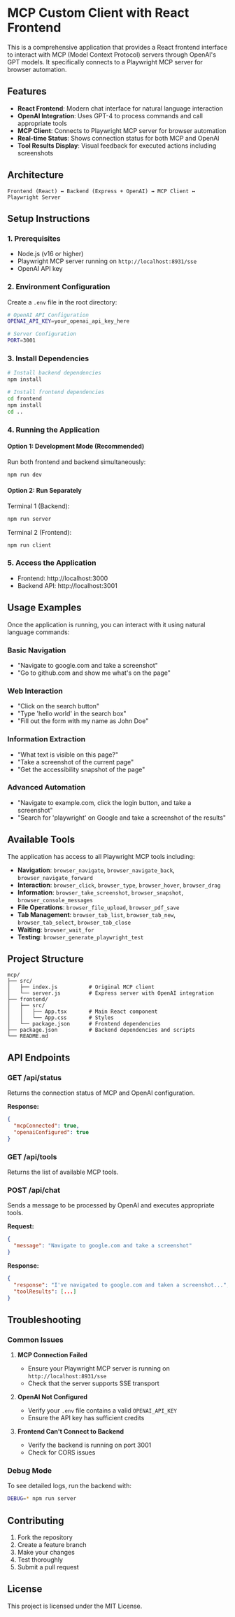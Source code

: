 # MCP Custom Client with React Frontend

This is a comprehensive application that provides a React frontend interface to interact with MCP (Model Context Protocol) servers through OpenAI's GPT models. It specifically connects to a Playwright MCP server for browser automation.

## Features

- **React Frontend**: Modern chat interface for natural language interaction
- **OpenAI Integration**: Uses GPT-4 to process commands and call appropriate tools
- **MCP Client**: Connects to Playwright MCP server for browser automation
- **Real-time Status**: Shows connection status for both MCP and OpenAI
- **Tool Results Display**: Visual feedback for executed actions including screenshots

## Architecture

```
Frontend (React) ↔ Backend (Express + OpenAI) ↔ MCP Client ↔ Playwright Server
```

## Setup Instructions

### 1. Prerequisites

- Node.js (v16 or higher)
- Playwright MCP server running on `http://localhost:8931/sse`
- OpenAI API key

### 2. Environment Configuration

Create a `.env` file in the root directory:

```bash
# OpenAI API Configuration
OPENAI_API_KEY=your_openai_api_key_here

# Server Configuration
PORT=3001
```

### 3. Install Dependencies

```bash
# Install backend dependencies
npm install

# Install frontend dependencies
cd frontend
npm install
cd ..
```

### 4. Running the Application

#### Option 1: Development Mode (Recommended)
Run both frontend and backend simultaneously:

```bash
npm run dev
```

#### Option 2: Run Separately

Terminal 1 (Backend):
```bash
npm run server
```

Terminal 2 (Frontend):
```bash
npm run client
```

### 5. Access the Application

- Frontend: http://localhost:3000
- Backend API: http://localhost:3001

## Usage Examples

Once the application is running, you can interact with it using natural language commands:

### Basic Navigation
- "Navigate to google.com and take a screenshot"
- "Go to github.com and show me what's on the page"

### Web Interaction
- "Click on the search button"
- "Type 'hello world' in the search box"
- "Fill out the form with my name as John Doe"

### Information Extraction
- "What text is visible on this page?"
- "Take a screenshot of the current page"
- "Get the accessibility snapshot of the page"

### Advanced Automation
- "Navigate to example.com, click the login button, and take a screenshot"
- "Search for 'playwright' on Google and take a screenshot of the results"

## Available Tools

The application has access to all Playwright MCP tools including:

- **Navigation**: `browser_navigate`, `browser_navigate_back`, `browser_navigate_forward`
- **Interaction**: `browser_click`, `browser_type`, `browser_hover`, `browser_drag`
- **Information**: `browser_take_screenshot`, `browser_snapshot`, `browser_console_messages`
- **File Operations**: `browser_file_upload`, `browser_pdf_save`
- **Tab Management**: `browser_tab_list`, `browser_tab_new`, `browser_tab_select`, `browser_tab_close`
- **Waiting**: `browser_wait_for`
- **Testing**: `browser_generate_playwright_test`

## Project Structure

```
mcp/
├── src/
│   ├── index.js          # Original MCP client
│   └── server.js         # Express server with OpenAI integration
├── frontend/
│   ├── src/
│   │   ├── App.tsx       # Main React component
│   │   └── App.css       # Styles
│   └── package.json      # Frontend dependencies
├── package.json          # Backend dependencies and scripts
└── README.md
```

## API Endpoints

### GET /api/status
Returns the connection status of MCP and OpenAI configuration.

**Response:**
```json
{
  "mcpConnected": true,
  "openaiConfigured": true
}
```

### GET /api/tools
Returns the list of available MCP tools.

### POST /api/chat
Sends a message to be processed by OpenAI and executes appropriate tools.

**Request:**
```json
{
  "message": "Navigate to google.com and take a screenshot"
}
```

**Response:**
```json
{
  "response": "I've navigated to google.com and taken a screenshot...",
  "toolResults": [...]
}
```

## Troubleshooting

### Common Issues

1. **MCP Connection Failed**
   - Ensure your Playwright MCP server is running on `http://localhost:8931/sse`
   - Check that the server supports SSE transport

2. **OpenAI Not Configured**
   - Verify your `.env` file contains a valid `OPENAI_API_KEY`
   - Ensure the API key has sufficient credits

3. **Frontend Can't Connect to Backend**
   - Verify the backend is running on port 3001
   - Check for CORS issues

### Debug Mode

To see detailed logs, run the backend with:
```bash
DEBUG=* npm run server
```

## Contributing

1. Fork the repository
2. Create a feature branch
3. Make your changes
4. Test thoroughly
5. Submit a pull request

## License

This project is licensed under the MIT License. 
